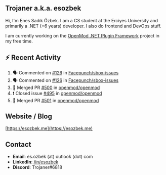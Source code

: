 ##  Trojaner a.k.a. esozbek
Hi, I'm Enes Sadık Özbek. I am a CS student at the Erciyes University and primarily a .NET (+6 years) developer. I also do frontend and DevOps stuff.

I am currently working on the [OpenMod .NET Plugin Framework](https://github.com/openmod/openmod) project in my free time. 

## :zap: Recent Activity

<!--START_SECTION:activity-->
1. 🗣 Commented on [#126](https://github.com/Facepunch/sbox-issues/issues/126) in [Facepunch/sbox-issues](https://github.com/Facepunch/sbox-issues)
2. 🗣 Commented on [#126](https://github.com/Facepunch/sbox-issues/issues/126) in [Facepunch/sbox-issues](https://github.com/Facepunch/sbox-issues)
3. 🎉 Merged PR [#500](https://github.com/openmod/openmod/pull/500) in [openmod/openmod](https://github.com/openmod/openmod)
4. ❗️ Closed issue [#495](https://github.com/openmod/openmod/issues/495) in [openmod/openmod](https://github.com/openmod/openmod)
5. 🎉 Merged PR [#501](https://github.com/openmod/openmod/pull/501) in [openmod/openmod](https://github.com/openmod/openmod)
<!--END_SECTION:activity-->

## Website / Blog
[https://esozbek.me](https://esozbek.me)

## Contact
- **Email**: es.ozbek (at) outlook (dot) com
- **LinkedIn**: [/in/esozbek](https://linkedin.com/in/esozbek)
- **Discord**: Trojaner#6818
